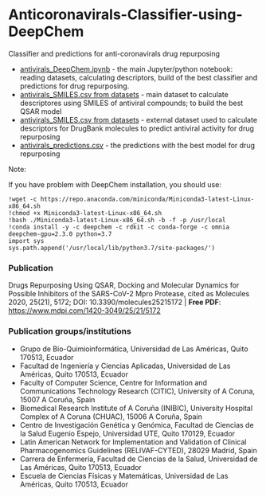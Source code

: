 # Anticoronavirals-Classifier-using-DeepChem
Classifier and predictions for anti-coronavirals drug repurposing

- [antivirals_DeepChem.ipynb](antivirals_DeepChem.ipynb) - the main Jupyter/python notebook: reading datasets, calculating descriptors, build of the best classifier and predictions for drug repurposing.
- [antivirals_SMILES.csv from datasets](datasets/DB_SMILES4prediction.csv) - main dataset to calculate descriptores using SMILES of antiviral compounds; to build the best QSAR model
- [antivirals_SMILES.csv from datasets](datasets/antivirals_SMILES.csv) - external dataset used to calculate descriptors for DrugBank molecules to predict antiviral activity for drug repurposing
- [antivirals_predictions.csv](antivirals_predictions.csv) - the predictions with the best model for drug repurposing

Note:

If you have problem with DeepChem installation, you should use:

```%tensorflow_version 1.x
!wget -c https://repo.anaconda.com/miniconda/Miniconda3-latest-Linux-x86_64.sh
!chmod +x Miniconda3-latest-Linux-x86_64.sh
!bash ./Miniconda3-latest-Linux-x86_64.sh -b -f -p /usr/local
!conda install -y -c deepchem -c rdkit -c conda-forge -c omnia deepchem-gpu=2.3.0 python=3.7
import sys
sys.path.append('/usr/local/lib/python3.7/site-packages/')
```

### Publication
Drugs Repurposing Using QSAR, Docking and Molecular Dynamics for Possible Inhibitors of the SARS-CoV-2 Mpro Protease, cited as Molecules 2020, 25(21), 5172; DOI: 10.3390/molecules25215172 | **Free PDF**: https://www.mdpi.com/1420-3049/25/21/5172

### Publication groups/institutions
- Grupo de Bio-Quimioinformática, Universidad de Las Américas, Quito 170513, Ecuador
- Facultad de Ingeniería y Ciencias Aplicadas, Universidad de Las Américas, Quito 170513, Ecuador
- Faculty of Computer Science, Centre for Information and Communications Technology Research (CITIC), University of A Coruna, 15007 A Coruña, Spain
- Biomedical Research Institute of A Coruña (INIBIC), University Hospital Complex of A Coruna (CHUAC), 15006 A Coruña, Spain
- Centro de Investigación Genética y Genómica, Facultad de Ciencias de la Salud Eugenio Espejo, Universidad UTE, Quito 170129, Ecuador
- Latin American Network for Implementation and Validation of Clinical Pharmacogenomics Guidelines (RELIVAF-CYTED), 28029 Madrid, Spain
- Carrera de Enfermería, Facultad de Ciencias de la Salud, Universidad de Las Américas, Quito 170513, Ecuador
- Escuela de Ciencias Físicas y Matemáticas, Universidad de Las Américas, Quito 170513, Ecuador
